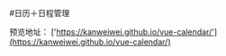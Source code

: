 #日历＋日程管理

预览地址：
['https://kanweiwei.github.io/vue-calendar/'](https://kanweiwei.github.io/vue-calendar/)
